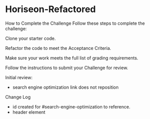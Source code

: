 # Horiseon-Refactored

How to Complete the Challenge
Follow these steps to complete the challenge:

Clone your starter code.

Refactor the code to meet the Acceptance Criteria.

Make sure your work meets the full list of grading requirements.

Follow the instructions to submit your Challenge for review.


Initial review:
- search engine optimization link does not reposition

Change Log
- id created for #search-engine-optimization to reference.
- header element 